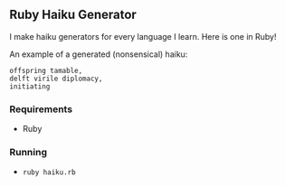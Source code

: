 ## Ruby Haiku Generator

I make haiku generators for every language I learn. Here is one in Ruby!

An example of a generated (nonsensical) haiku:

    offspring tamable,
    delft virile diplomacy,
    initiating

### Requirements

- Ruby

### Running

- `ruby haiku.rb`

